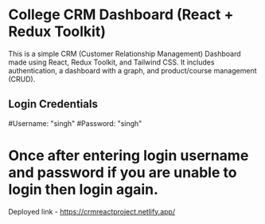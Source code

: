 # College CRM Dashboard (React + Redux Toolkit)

This is a simple CRM (Customer Relationship Management) Dashboard made using React, Redux Toolkit, and Tailwind CSS. It includes authentication, a dashboard with a graph, and product/course management (CRUD).

## Login Credentials

#Username: "singh" 
#Password: "singh" 

# Once after entering login username and password if you are unable to login then login again.

Deployed link - https://crmreactproject.netlify.app/
